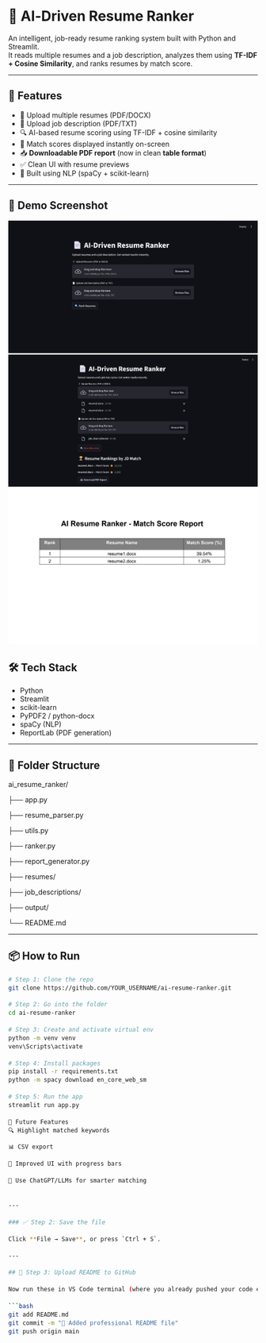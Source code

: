 # 🤖 AI‑Driven Resume Ranker

An intelligent, job-ready resume ranking system built with Python and Streamlit.  
It reads multiple resumes and a job description, analyzes them using **TF-IDF + Cosine Similarity**, and ranks resumes by match score.

---

## 🚀 Features

- 📎 Upload multiple resumes (PDF/DOCX)
- 📄 Upload job description (PDF/TXT)
- 🔍 AI-based resume scoring using TF-IDF + cosine similarity
- 🧾 Match scores displayed instantly on-screen
- 📥 **Downloadable PDF report** (now in clean **table format**)
- ✅ Clean UI with resume previews
- 🧠 Built using NLP (spaCy + scikit-learn)

---

## 📸 Demo Screenshot

![Resume Ranker Screenshot](screenshot1.png)
![Resume Ranker Screenshot](screenshot2.png)
![Resume Ranker Screenshot](screenshot3.png)


## 🛠️ Tech Stack

- Python
- Streamlit
- scikit-learn
- PyPDF2 / python-docx
- spaCy (NLP)
- ReportLab (PDF generation)

---

## 📁 Folder Structure

ai_resume_ranker/

├── app.py

├── resume_parser.py

├── utils.py

├── ranker.py

├── report_generator.py

├── resumes/

├── job_descriptions/

├── output/

└── README.md

---

## 📦 How to Run

```bash
# Step 1: Clone the repo
git clone https://github.com/YOUR_USERNAME/ai-resume-ranker.git

# Step 2: Go into the folder
cd ai-resume-ranker

# Step 3: Create and activate virtual env
python -m venv venv
venv\Scripts\activate

# Step 4: Install packages
pip install -r requirements.txt
python -m spacy download en_core_web_sm

# Step 5: Run the app
streamlit run app.py

🧠 Future Features
🔍 Highlight matched keywords

📊 CSV export

🎨 Improved UI with progress bars

🤖 Use ChatGPT/LLMs for smarter matching


---

### ✅ Step 2: Save the file

Click **File → Save**, or press `Ctrl + S`.

---

## 🔁 Step 3: Upload README to GitHub

Now run these in VS Code terminal (where you already pushed your code earlier):

```bash
git add README.md
git commit -m "📝 Added professional README file"
git push origin main
